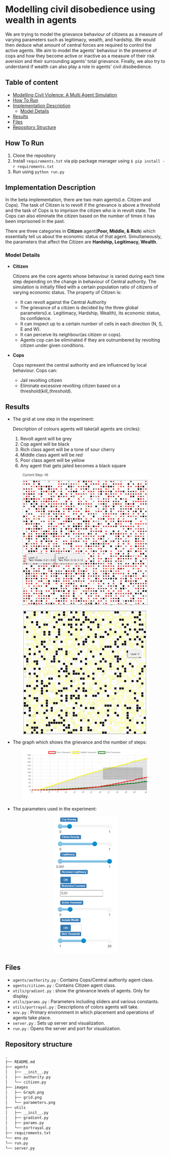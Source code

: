 # Modelling civil disobedience using wealth in agents

We are trying to model the grievance behaviour of citizens as a measure of varying parameters such as legitimacy, wealth, and hardship. We would then deduce what amount of central forces are required to control the active agents. We aim to model the agents' behaviour in the presence of cops and how they become active or inactive as a measure of their risk aversion and their surrounding agents' total grievance. Finally, we also try to understand if wealth can also play a role in agents' civil disobedience.

## Table of content

- [Modelling Civil Violence: A Multi Agent Simulation](#modelling-civil-disobedience-using-wealth-in-agents)
- [How To Run](#how-to-run)
- [Implementation Description](#implementation-description)
  - [Model Details](#model-details)
- [Results](#results)
- [Files](#files)
- [Repository Structure](#repository-structure)

## How To Run
1. Clone the repository
2. Install `requirements.txt` via pip package manager using `$ pip install -r requirements.txt`
3. Run using `python run.py`

## Implementation Description

In the beta implementation, there are two main agents(i.e. Citizen and Cops). The task of Citizen is to revolt if the grievance is above a threshold and the task of Cops is to imprison the citizen who is in revolt state. The Cops can also eliminate the citizen based on the number of times it has been imprisoned in the past.

There are three categories in **Citizen** agent(**Poor, Middle, & Rich**) which essentially tell us about the economic status of that agent. Simultaneously, the parameters that affect the Citizen are **Hardship, Legitimacy, Wealth**.

### Model Details

- **Citizen**

  Citizens are the core agents whose behaviour is varied during each time step depending on the change in behaviour of Central authority. The simulation is initially filled with a
  certain population ratio of citizens of varying economic status. The property of Citizen is:
    - It can revolt against the Central Authority
    - The grievance of a citizen is decided by the three global parameters(i.e. Legitimacy, Hardship, Wealth), its economic status, its confidence.
    - It can inspect up to a certain number of cells in each direction (N, S, E and W).
    - It can perceive its neighbour(as citizen or cops).
    - Agents cop can be eliminated if they are outnumbered by revolting citizen under given conditions.
    
- **Cops**
  
  Cops represent the central authority and are influenced by local behaviour. Cops can:
    - Jail revolting citizen
    - Eliminate excessive revolting citizen based on a threshold(*kill_threshold*).

## Results

- The grid at one step in the experiment:

   Description of colours agents will take(all agents are circles):
   
    1. Revolt agent will be grey
    2. Cop agent will be black 
    3. Rich class agent will be a tone of sour cherry
    4. Middle class agent will be red
    5. Poor class agent will be yellow
    6. Any agent that gets jailed becomes a black square
    
<p align="center">
  <img src="./images/grid.PNG" alt="Graph" width="400">
</p>
<p align="center">
  <img src="./images/grid2.PNG" alt="Graph" width="400">
</p>

- The graph which shows the grievance and the number of steps: 
<p align="center">
  <img src="./images/grievance.PNG" alt="Graph" width="400">
</p>

- The parameters used in the experiment: 
<p align="center">
  <img src="./images/parameters.PNG" alt="Graph" width="200">
</p>


## Files
- `agents/authority.py` : Contains Cops/Central authority agent class.
- `agents/citizen.py` : Contains Citizen agent class.
- `utils/gradient.py` : show the grievance levels of agents. Only for display.
- `utils/params.py` : Parameters including sliders and various constants.
- `utils/portrayal.py` : Descriptions of colors agents will take.
- `env.py` : Primary environment in which placement and operations of agents take place.
- `server.py` : Sets up server and visualization.
- `run.py` : Opens the server and port for visualization.


## Repository structure
```shell
.
├── README.md
├── agents
│   ├── __init__.py
│   ├── authority.py
│   └── citizen.py
├── images
│   ├── Graph.png
│   ├── grid.png
│   └── parameters.png
├── utils
│   ├── __init__.py
│   ├── gradient.py
│   ├── params.py
│   └── portrayal.py
├── requirements.txt
└── env.py
└── run.py
└── server.py
```
